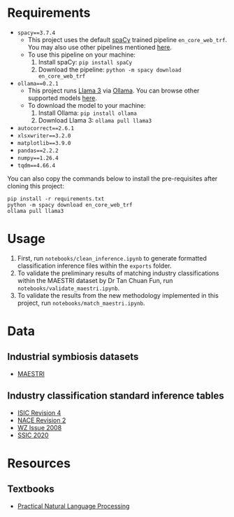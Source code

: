 # Requirements

- `spacy==3.7.4`
    - This project uses the default [spaCy](https://spacy.io) trained pipeline `en_core_web_trf`. You may also use other pipelines mentioned [here](https://spacy.io/usage/models).
    - To use this pipeline on your machine:
        1. Install spaCy: `pip install spaCy`
        2. Download the pipeline: `python -m spacy download en_core_web_trf`
- `ollama==0.2.1`
    - This project runs [Llama 3](https://llama.meta.com) via [Ollama](https://ollama.com). You can browse other supported models [here](https://ollama.com).
    - To download the model to your machine:
        1. Install Ollama: `pip install ollama`
        2. Download Llama 3: `ollama pull llama3`
- `autocorrect==2.6.1`
- `xlsxwriter==3.2.0`
- `matplotlib==3.9.0`
- `pandas==2.2.2`
- `numpy==1.26.4`
- `tqdm==4.66.4`

You can also copy the commands below to install the pre-requisites after cloning this project:

```
pip install -r requirements.txt
python -m spacy download en_core_web_trf
ollama pull llama3
```

# Usage

1. First, run `notebooks/clean_inference.ipynb` to generate formatted classification inference files within the `exports` folder.
2. To validate the preliminary results of matching industry classifications within the MAESTRI dataset by Dr Tan Chuan Fun, run `notebooks/validate_maestri.ipynb`.
3. To validate the results from the new methodology implemented in this project, run `notebooks/match_maestri.ipynb`.

# Data

## Industrial symbiosis datasets

- [MAESTRI](https://maestri-spire.eu/)

## Industry classification standard inference tables

- [ISIC Revision 4](https://unstats.un.org/unsd/classifications/Econ/isic)
- [NACE Revision 2](/data/inference/industry/NACE%20Rev.%202.xlsx)
- [WZ Issue 2008](https://www.klassifikationsserver.de/klassService/jsp/common/url.jsf?variant=wz2008&lang=EN)
- [SSIC 2020](https://www.singstat.gov.sg/standards/standards-and-classifications/ssic)

# Resources

## Textbooks

- [Practical Natural Language Processing](https://www.oreilly.com/library/view/practical-natural-language/9781492054047/)